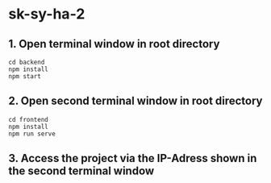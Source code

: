 # sk-sy-ha-2

## 1. Open terminal window in root directory

```
cd backend
npm install
npm start
```

## 2. Open second terminal window in root directory

```
cd frontend
npm install
npm run serve
```

## 3. Access the project via the IP-Adress shown in the second terminal window
